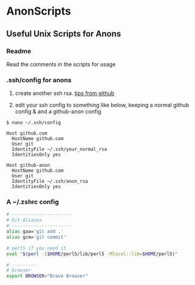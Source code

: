 # AnonScripts

## Useful Unix Scripts for Anons

### Readme

Read the comments in the scripts for usage

### .ssh/config for anons

1. create another ssh rsa. [tips from github](https://docs.github.com/en/github/authenticating-to-github/connecting-to-github-with-ssh/generating-a-new-ssh-key-and-adding-it-to-the-ssh-agent)

2. edit your ssh config to something like below, keeping a normal github config & and a github-anon config

  `$ nano ~/.ssh/config`

  ```unix
  Host github.com
    HostName github.com
    User git
    IdentityFile ~/.ssh/your_normal_rsa
    IdentitiesOnly yes

  Host github-anon  
    HostName github.com
    User git
    IdentityFile ~/.ssh/anon_rsa
    IdentitiesOnly yes
  ```

### A ~/.zshrc config

```zsh
# ----------------------
# Git Aliases
# ----------------------
alias gaa='git add .'
alias gcm='git commit'

# perl5 if you need it
eval "$(perl -I$HOME/perl5/lib/perl5 -Mlocal::lib=$HOME/perl5)"

# ---------
# browser
export BROWSER="Brave Browser"
```
